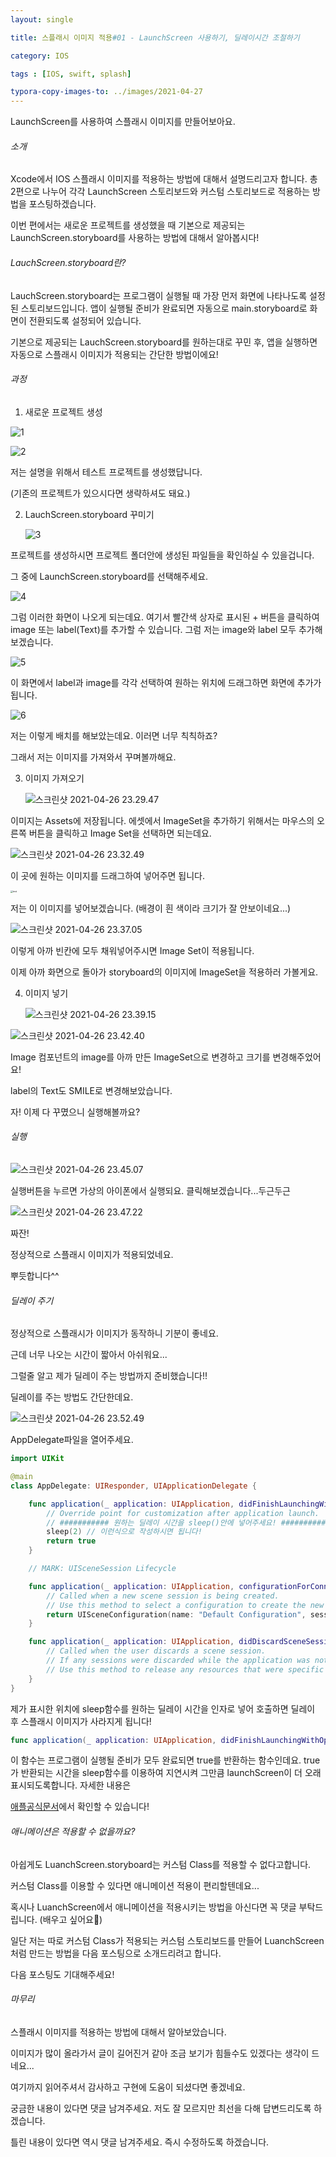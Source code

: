 ```yaml
---
layout: single 

title: 스플래시 이미지 적용#01 - LaunchScreen 사용하기, 딜레이시간 조절하기

category: IOS

tags : [IOS, swift, splash]

typora-copy-images-to: ../images/2021-04-27
---
```


LaunchScreen를 사용하여 스플래시 이미지를 만들어보아요.



###### 소개

Xcode에서 IOS 스플래시 이미지를 적용하는 방법에 대해서 설명드리고자 합니다. 총 2편으로 나누어 각각 LaunchScreen 스토리보드와 커스텀 스토리보드로 적용하는 방법을 포스팅하겠습니다. 

이번 편에서는 새로운 프로젝트를 생성했을 때 기본으로 제공되는 LaunchScreen.storyboard를 사용하는 방법에 대해서 알아봅시다!



###### LauchScreen.storyboard란?

LauchScreen.storyboard는 프로그램이 실행될 때 가장 먼저 화면에 나타나도록 설정된 스토리보드입니다. 앱이 실행될 준비가 완료되면 자동으로 main.storyboard로 화면이 전환되도록 설정되어 있습니다. 

기본으로 제공되는 LauchScreen.storyboard를 원하는대로 꾸민 후, 앱을 실행하면 자동으로 스플래시 이미지가 적용되는 간단한 방법이에요! 



###### 과정

1. 새로운 프로젝트 생성

![1](../images/2021-04-27/1.png)

![2](../images/2021-04-27/2.png)

저는 설명을 위해서 테스트 프로젝트를 생성했답니다. 

(기존의 프로젝트가 있으시다면 생략하셔도 돼요.)

2. LauchScreen.storyboard 꾸미기

   ![3](../images/2021-04-27/3.png)

프로젝트를 생성하시면 프로젝트 폴더안에 생성된 파일들을 확인하실 수 있을겁니다. 

그 중에 LaunchScreen.storyboard를 선택해주세요.

![4](../images/2021-04-27/4.png)

그럼 이러한 화면이 나오게 되는데요. 여기서 빨간색 상자로 표시된 + 버튼을 클릭하여 image 또는 label(Text)를 추가할 수 있습니다. 그럼 저는 image와 label 모두 추가해보겠습니다. 

![5](../images/2021-04-27/5.png)

이 화면에서 label과 image를 각각 선택하여 원하는 위치에 드래그하면 화면에 추가가 됩니다.

![6](../images/2021-04-27/6.png)

저는 이렇게 배치를 해보았는데요. 이러면 너무 칙칙하죠?

그래서 저는 이미지를 가져와서 꾸며볼까해요.

3. 이미지 가져오기

   ![스크린샷 2021-04-26 23.29.47](../images/2021-04-27/7.png)

이미지는 Assets에 저장됩니다. 에셋에서 ImageSet을 추가하기 위해서는 마우스의 오른쪽 버튼을 클릭하고 Image Set을 선택하면 되는데요. 

![스크린샷 2021-04-26 23.32.49](../images/2021-04-27/8.png)

이 곳에 원하는 이미지를 드래그하여 넣어주면 됩니다.

<img src="../images/2021-04-27/test.png" alt="test" style="zoom:25%;" />

저는 이 이미지를 넣어보겠습니다. (배경이 흰 색이라 크기가 잘 안보이네요...)

![스크린샷 2021-04-26 23.37.05](../images/2021-04-27/9.png)

이렇게 아까 빈칸에 모두 채워넣어주시면 Image Set이 적용됩니다. 

이제 아까 화면으로 돌아가 storyboard의 이미지에 ImageSet을 적용하러 가볼게요.

4. 이미지 넣기

   ![스크린샷 2021-04-26 23.39.15](../images/2021-04-27/10.png)

![스크린샷 2021-04-26 23.42.40](../images/2021-04-27/11.png)

Image 컴포넌트의 image를 아까 만든 ImageSet으로 변경하고 크기를 변경해주었어요! 

label의 Text도 SMILE로 변경해보았습니다. 

자! 이제 다 꾸몄으니 실행해볼까요?



###### 실행

![스크린샷 2021-04-26 23.45.07](../images/2021-04-27/12.png)

실행버튼을 누르면 가상의 아이폰에서 실행되요. 클릭해보겠습니다...두근두근

![스크린샷 2021-04-26 23.47.22](../images/2021-04-27/13.png)

짜잔!

정상적으로 스플래시 이미지가 적용되었네요. 

뿌듯합니다^^



###### 딜레이 주기

정상적으로 스플래시가 이미지가 동작하니 기분이 좋네요. 

근데 너무 나오는 시간이 짧아서 아쉬워요...

그럴줄 알고 제가 딜레이 주는 방법까지 준비했습니다!!

딜레이를 주는 방법도 간단한데요. 

![스크린샷 2021-04-26 23.52.49](../images/2021-04-27/14.png)

AppDelegate파일을 열어주세요. 

~~~swift
import UIKit

@main
class AppDelegate: UIResponder, UIApplicationDelegate {

    func application(_ application: UIApplication, didFinishLaunchingWithOptions launchOptions: [UIApplication.LaunchOptionsKey: Any]?) -> Bool {
        // Override point for customization after application launch.
        // ########### 원하는 딜레이 시간을 sleep()안에 넣어주세요! ############
        sleep(2) // 이런식으로 작성하시면 됩니다!
        return true
    }

    // MARK: UISceneSession Lifecycle

    func application(_ application: UIApplication, configurationForConnecting connectingSceneSession: UISceneSession, options: UIScene.ConnectionOptions) -> UISceneConfiguration {
        // Called when a new scene session is being created.
        // Use this method to select a configuration to create the new scene with.
        return UISceneConfiguration(name: "Default Configuration", sessionRole: connectingSceneSession.role)
    }

    func application(_ application: UIApplication, didDiscardSceneSessions sceneSessions: Set<UISceneSession>) {
        // Called when the user discards a scene session.
        // If any sessions were discarded while the application was not running, this will be called shortly after application:didFinishLaunchingWithOptions.
        // Use this method to release any resources that were specific to the discarded scenes, as they will not return.
    }
}
~~~

제가 표시한 위치에 sleep함수를 원하는 딜레이 시간을 인자로 넣어 호출하면 딜레이 후 스플래시 이미지가 사라지게 됩니다!

 ~~~swift
 func application(_ application: UIApplication, didFinishLaunchingWithOptions launchOptions: [UIApplication.LaunchOptionsKey: Any]?) -> Bool {}
 ~~~

이 함수는 프로그램이 실행될 준비가 모두 완료되면 true를 반환하는 함수인데요. true가 반환되는 시간을 sleep함수를 이용하여 지연시켜 그만큼 launchScreen이 더 오래 표시되도록합니다. 자세한 내용은 

[애플공식문서](https://developer.apple.com/documentation/uikit/uiapplicationdelegate/1622921-application)에서 확인할 수 있습니다!



###### 애니메이션은 적용할 수 없을까요?

아쉽게도 LuanchScreen.storyboard는 커스텀 Class를 적용할 수 없다고합니다.

커스텀 Class를 이용할 수 있다면 애니메이션 적용이 편리할텐데요...

혹시나 LuanchScreen에서 애니메이션을 적용시키는 방법을 아신다면 꼭 댓글 부탁드립니다. (배우고 싶어요🤩)

일단 저는 따로 커스텀  Class가 적용되는 커스텀 스토리보드를 만들어 LuanchScreen처럼 만드는 방법을 다음 포스팅으로 소개드리려고 합니다. 

다음 포스팅도 기대해주세요!



###### 마무리

스플래시 이미지를 적용하는 방법에 대해서 알아보았습니다.

이미지가 많이 올라가서 글이 길어진거 같아 조금 보기가 힘들수도 있겠다는 생각이 드네요...

여기까지 읽어주셔서 감사하고 구현에 도움이 되셨다면 좋겠네요. 

궁금한 내용이 있다면 댓글 남겨주세요. 저도 잘 모르지만 최선을 다해 답변드리도록 하겠습니다.

틀린 내용이 있다면 역시 댓글 남겨주세요. 즉시 수정하도록 하겠습니다. 

